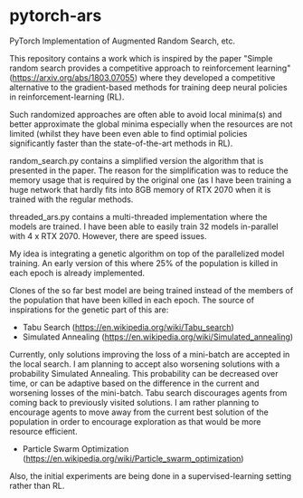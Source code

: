 # pytorch-ars
PyTorch Implementation of Augmented Random Search, etc.

This repository contains a work which is inspired by the paper "Simple random search provides a competitive approach to reinforcement learning" (https://arxiv.org/abs/1803.07055) where they developed a competitive alternative to the gradient-based methods for training deep neural policies in reinforcement-learning (RL).

Such randomized approaches are often able to avoid local minima(s) and better approximate the global minima especially when the resources are not limited (whilst they have been even able to find optimial policies significantly faster than the state-of-the-art methods in RL).

random_search.py contains a simplified version the algorithm that is presented in the paper. The reason for the simplification was to reduce the memory usage that is required by the original one (as I have been training a huge network that hardly fits into 8GB memory of RTX 2070 when it is trained with the regular methods.

threaded_ars.py contains a multi-threaded implementation where the models are trained. I have been able to easily train 32 models in-parallel with 4 x RTX 2070. However, there are speed issues.

My idea is integrating a genetic algorithm on top of the parallelized model training. An early version of this where 25% of the population is killed in each epoch is already implemented.

Clones of the so far best model are being trained instead of the members of the population that have been killed in each epoch. The source of inspirations for the genetic part of this are:

- Tabu Search (https://en.wikipedia.org/wiki/Tabu_search)
- Simulated Annealing (https://en.wikipedia.org/wiki/Simulated_annealing)

Currently, only solutions improving the loss of a mini-batch are accepted in the local search. I am planning to accept also worsening solutions with a probability Simulated Annealing. This probability can be decreased over time, or can be adaptive based on the difference in the current and worsening losses of the mini-batch. Tabu search discourages agents from coming back to previously visited solutions. I am rather planning to encourage agents to move away from the current best solution of the population in order to encourage exploration as that would be more resource efficient.

- Particle Swarm Optimization (https://en.wikipedia.org/wiki/Particle_swarm_optimization)


Also, the initial experiments are being done in a supervised-learning setting rather than RL.
